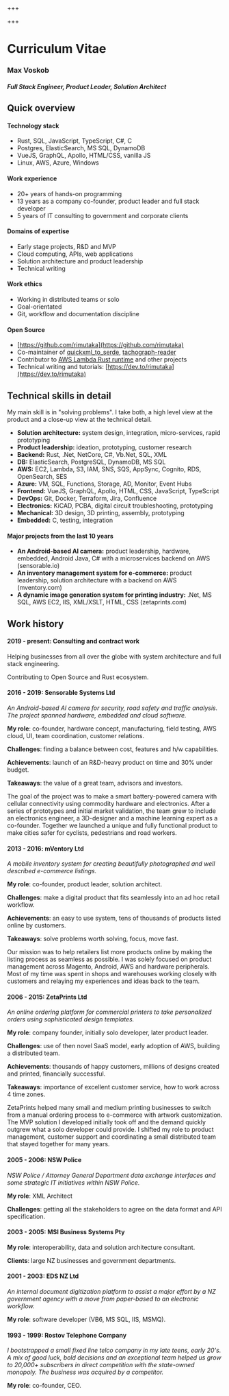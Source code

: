 +++

+++

# Curriculum Vitae

### Max Voskob
##### Full Stack Engineer, Product Leader, Solution Architect

## Quick overview

#### Technology stack

* Rust, SQL, JavaScript, TypeScript, C#, C
* Postgres, ElasticSearch, MS SQL, DynamoDB
* VueJS, GraphQL, Apollo, HTML/CSS, vanilla JS
* Linux, AWS, Azure, Windows

#### Work experience
* 20+ years of hands-on programming
* 13 years as a company co-founder, product leader and full stack developer
* 5 years of IT consulting to government and corporate clients

#### Domains of expertise
* Early stage projects, R&D and MVP
* Cloud computing, APIs, web applications
* Solution architecture and product leadership
* Technical writing

#### Work ethics

* Working in distributed teams or solo
* Goal-orientated
* Git, workflow and documentation discipline

#### Open Source

* [https://github.com/rimutaka](https://github.com/rimutaka)
* Co-maintainer of [quickxml_to_serde](https://github.com/AlecTroemel/quickxml_to_serde), [tachograph-reader](https://github.com/jugglingcats/tachograph-reader)
* Contributor to [AWS Lambda Rust runtime](https://github.com/awslabs/aws-lambda-rust-runtime) and other projects
* Technical writing and tutorials: [https://dev.to/rimutaka](https://dev.to/rimutaka)

## Technical skills in detail

My main skill is in "solving problems". I take both, a high level view at the product and a close-up view at the technical detail.

* **Solution architecture:** system design, integration, micro-services, rapid prototyping
* **Product leadership:** ideation, prototyping, customer research 
* **Backend:** Rust, .Net, NetCore, C#, Vb.Net, SQL, XML
* **DB:** ElasticSearch, PostgreSQL, DynamoDB, MS SQL
* **AWS:** EC2, Lambda, S3, IAM, SNS, SQS, AppSync, Cognito, RDS, OpenSearch, SES
* **Azure:** VM, SQL, Functions, Storage, AD, Monitor, Event Hubs
* **Frontend:** VueJS, GraphQL, Apollo, HTML, CSS, JavaScript, TypeScript 
* **DevOps:** Git, Docker, Terraform, Jira, Confluence
* **Electronics:** KiCAD, PCBA, digital circuit troubleshooting, prototyping
* **Mechanical:** 3D design, 3D printing, assembly, prototyping
* **Embedded:** C, testing, integration

#### Major projects from the last 10 years

* **An Android-based AI camera:** product leadership, hardware, embedded, Android Java, C# with a microservices backend on AWS (sensorable.io)
* **An inventory management system for e-commerce:** product leadership, solution architecture with a backend on AWS (mventory.com)
* **A dynamic image generation system for printing industry:** .Net, MS SQL, AWS EC2, IIS, XML/XSLT, HTML, CSS (zetaprints.com)

## Work history

#### **2019 - present**: Consulting and contract work

Helping businesses from all over the globe with system architecture and full stack engineering.

Contributing to Open Source and Rust ecosystem.

#### **2016 - 2019**: Sensorable Systems Ltd

*An Android-based AI camera for security, road safety and traffic analysis. The project spanned hardware, embedded and cloud software.*

**My role**: co-founder, hardware concept, manufacturing, field testing, AWS cloud, UI, team coordination, customer relations.

**Challenges**: finding a balance between cost, features and h/w capabilities.

**Achievements**: launch of an R&D-heavy product on time and 30% under budget.

**Takeaways**: the value of a great team, advisors and investors.

The goal of the project was to make a smart battery-powered camera with cellular connectivity using commodity hardware and electronics.
After a series of prototypes and initial market validation, the team grew to include an electronics engineer, a 3D-designer and a machine learning expert as a co-founder. Together we launched a unique and fully functional product to make cities safer for cyclists, pedestrians and road workers.

#### **2013 - 2016**: mVentory Ltd

*A mobile inventory system for creating beautifully photographed and well described e-commerce listings.*

**My role**: co-founder, product leader, solution architect.

**Challenges**: make a digital product that fits seamlessly into an ad hoc retail workflow.

**Achievements**: an easy to use system, tens of thousands of products listed online by customers.

**Takeaways**: solve problems worth solving, focus, move fast.

Our mission was to help retailers list more products online by making the listing process as seamless as possible. I was solely focused on product management across Magento, Android, AWS and hardware peripherals. Most of my time was spent in shops and warehouses working
closely with customers and relaying my experiences and ideas back to the team.


#### **2006 - 2015**: ZetaPrints Ltd

*An online ordering platform for commercial printers to take personalized orders using sophisticated design templates.*

**My role**: company founder, initially solo developer, later product leader.

**Challenges**: use of then novel SaaS model, early adoption of AWS, building a distributed team.

**Achievements**: thousands of happy customers, millions of designs created and printed, financially successful.

**Takeaways**: importance of excellent customer service, how to work across 4 time zones.

ZetaPrints helped many small and medium printing businesses to switch from a manual ordering process to e-commerce with artwork customization. The MVP solution I developed initially took off and the
demand quickly outgrew what a solo developer could provide. I shifted my role to product management, customer support and coordinating a small distributed team that stayed together for many years.

#### **2005 - 2006**: NSW Police

*NSW Police / Attorney General Department data exchange interfaces and some strategic IT initiatives within NSW Police.*

**My role**: XML Architect

**Challenges**: getting all the stakeholders to agree on the data format and API specification.

#### **2003 - 2005**: MSI Business Systems Pty

**My role**: interoperability, data and solution architecture consultant.

**Clients**: large NZ businesses and government departments.

#### **2001 - 2003**: EDS NZ Ltd

*An internal document digitization platform to assist a major effort by a NZ government agency with a move from paper-based to an electronic workflow.*

**My role**: software developer (VB6, MS SQL, IIS, MSMQ).

#### **1993 - 1999**: Rostov Telephone Company

*I bootstrapped a small fixed line telco company in my late teens, early 20's. A mix of good luck, bold decisions and an exceptional team helped us grow to 20,000+ subscribers in direct competition with the state-owned monopoly. The business was acquired by a competitor.*

**My role**: co-founder, CEO.
